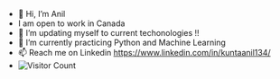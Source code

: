 - 👋 Hi, I’m Anil
-   I am open to work in Canada
- 👀 I’m updating myself to current techonologies !!
- 🌱 I’m currently practicing Python and Machine Learning
- 📫 Reach me on Linkedin https://www.linkedin.com/in/kuntaanil134/
- ![Visitor Count](https://profile-counter.glitch.me/{anil_1415}/count.svg)

<!---
Anil1415/Anil1415 is a ✨ special ✨ repository because its `README.md` (this file) appears on your GitHub profile.
You can click the Preview link to take a look at your changes.
--->
